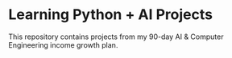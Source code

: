 # Learning Python + AI Projects
This repository contains projects from my 90-day AI & Computer Engineering income growth plan.
